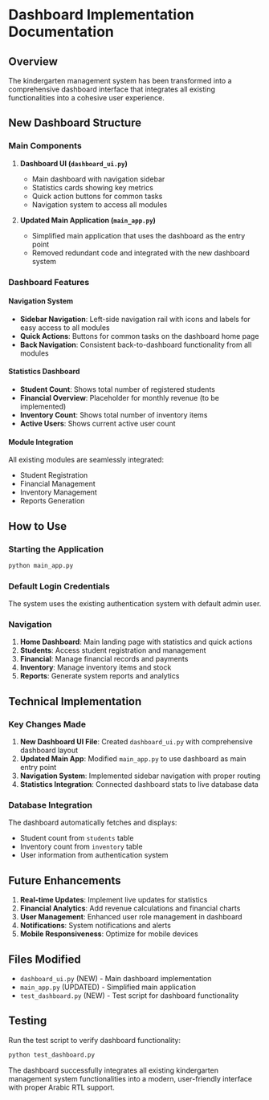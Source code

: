 # Dashboard Implementation Documentation

## Overview
The kindergarten management system has been transformed into a comprehensive dashboard interface that integrates all existing functionalities into a cohesive user experience.

## New Dashboard Structure

### Main Components

1. **Dashboard UI (`dashboard_ui.py`)**
   - Main dashboard with navigation sidebar
   - Statistics cards showing key metrics
   - Quick action buttons for common tasks
   - Navigation system to access all modules

2. **Updated Main Application (`main_app.py`)**
   - Simplified main application that uses the dashboard as the entry point
   - Removed redundant code and integrated with the new dashboard system

### Dashboard Features

#### Navigation System
- **Sidebar Navigation**: Left-side navigation rail with icons and labels for easy access to all modules
- **Quick Actions**: Buttons for common tasks on the dashboard home page
- **Back Navigation**: Consistent back-to-dashboard functionality from all modules

#### Statistics Dashboard
- **Student Count**: Shows total number of registered students
- **Financial Overview**: Placeholder for monthly revenue (to be implemented)
- **Inventory Count**: Shows total number of inventory items
- **Active Users**: Shows current active user count

#### Module Integration
All existing modules are seamlessly integrated:
- Student Registration
- Financial Management  
- Inventory Management
- Reports Generation

## How to Use

### Starting the Application
```bash
python main_app.py
```

### Default Login Credentials
The system uses the existing authentication system with default admin user.

### Navigation
1. **Home Dashboard**: Main landing page with statistics and quick actions
2. **Students**: Access student registration and management
3. **Financial**: Manage financial records and payments
4. **Inventory**: Manage inventory items and stock
5. **Reports**: Generate system reports and analytics

## Technical Implementation

### Key Changes Made

1. **New Dashboard UI File**: Created `dashboard_ui.py` with comprehensive dashboard layout
2. **Updated Main App**: Modified `main_app.py` to use dashboard as main entry point
3. **Navigation System**: Implemented sidebar navigation with proper routing
4. **Statistics Integration**: Connected dashboard stats to live database data

### Database Integration
The dashboard automatically fetches and displays:
- Student count from `students` table
- Inventory count from `inventory` table
- User information from authentication system

## Future Enhancements

1. **Real-time Updates**: Implement live updates for statistics
2. **Financial Analytics**: Add revenue calculations and financial charts
3. **User Management**: Enhanced user role management in dashboard
4. **Notifications**: System notifications and alerts
5. **Mobile Responsiveness**: Optimize for mobile devices

## Files Modified

- `dashboard_ui.py` (NEW) - Main dashboard implementation
- `main_app.py` (UPDATED) - Simplified main application
- `test_dashboard.py` (NEW) - Test script for dashboard functionality

## Testing
Run the test script to verify dashboard functionality:
```bash
python test_dashboard.py
```

The dashboard successfully integrates all existing kindergarten management system functionalities into a modern, user-friendly interface with proper Arabic RTL support.
